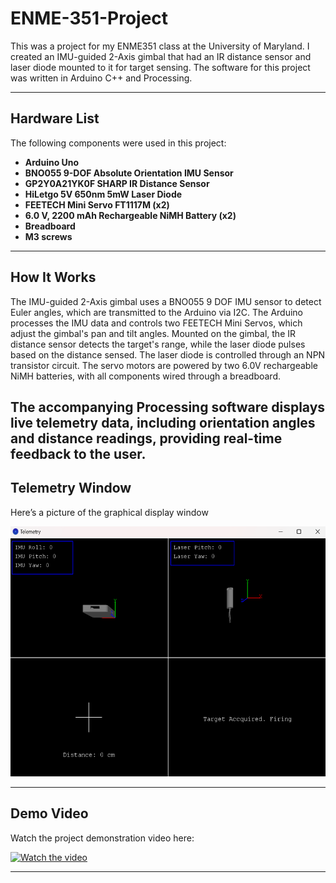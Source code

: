 # ENME-351-Project

This was a project for my ENME351 class at the University of Maryland. I created an IMU-guided 2-Axis gimbal that had an IR distance sensor and laser diode mounted to it for target sensing. The software for this project was written in Arduino C++ and Processing.

---

## Hardware List
The following components were used in this project:
- **Arduino Uno**
- **BNO055 9-DOF Absolute Orientation IMU Sensor**
- **GP2Y0A21YK0F SHARP IR Distance Sensor**
- **HiLetgo 5V 650nm 5mW Laser Diode**
- **FEETECH Mini Servo FT1117M (x2)**
- **6.0 V, 2200 mAh Rechargeable NiMH Battery (x2)**
- **Breadboard**
- **M3 screws**

---

## How It Works

The IMU-guided 2-Axis gimbal uses a BNO055 9 DOF IMU sensor to detect Euler angles, which are transmitted to the Arduino via I2C. The Arduino processes the IMU data and controls two FEETECH Mini Servos, which adjust the gimbal's pan and tilt angles.
Mounted on the gimbal, the IR distance sensor detects the target's range, while the laser diode pulses based on the distance sensed. The laser diode is controlled through an NPN transistor circuit. The servo motors are powered by two 6.0V rechargeable NiMH batteries, with all components wired through a breadboard.

The accompanying Processing software displays live telemetry data, including orientation angles and distance readings, providing real-time feedback to the user.
---

## Telemetry Window
Here’s a picture of the graphical display window

<img src="https://github.com/Hghn02/ENME-351-Project/blob/df173d63fadcd1a94ad8d79a3953523d8c28310d/Demo_Software/Telemetry/Screenshot%202024-12-07%20133217.png" alt="Screenshot Placeholder" width="650" height="400">

---

## Demo Video
Watch the project demonstration video here:

[![Watch the video](https://img.youtube.com/vi/X9MKAsoJGBA/0.jpg)](https://www.youtube.com/watch?v=X9MKAsoJGBA)

---
